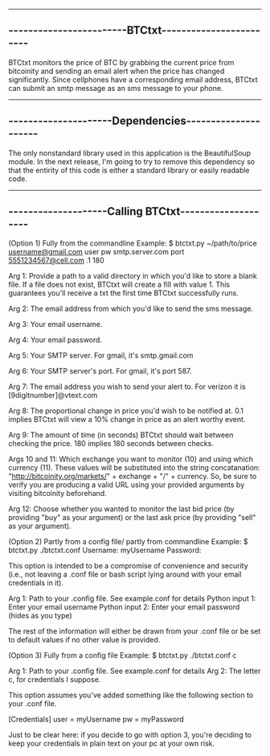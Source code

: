 ------------------------------------------------------
------------------------BTCtxt------------------------
------------------------------------------------------

BTCtxt monitors the price of BTC by grabbing the 
current price from bitcoinity and sending an email
alert when the price has changed significantly. Since
cellphones have a corresponding email address, BTCtxt
can submit an smtp message as an sms message to your
phone.

------------------------------------------------------
---------------------Dependencies---------------------
------------------------------------------------------

The only nonstandard library used in this application
is the BeautifulSoup module. In the next release, I'm
going to try to remove this dependency so that the
entirity of this code is either a standard library or
easily readable code. 

------------------------------------------------------
--------------------Calling BTCtxt--------------------
------------------------------------------------------

(Option 1) Fully from the commandline
Example: 
$ btctxt.py ~/path/to/price username@gmail.com user pw smtp.server.com port 5551234567@cell.com .1 180

Arg 1: Provide a path to a valid directory in which 
you'd like to store a blank file. If a file does not 
exist, BTCtxt will create a fill with value 1. This 
guarantees you'll receive a txt the first time BTCtxt 
successfully runs.

Arg 2: The email address from which you'd like to send
       the sms message.

Arg 3: Your email username.

Arg 4: Your email password.

Arg 5: Your SMTP server. For gmail, it's smtp.gmail.com

Arg 6: Your SMTP server's port. For gmail, it's port 
       587.

Arg 7: The email address you wish to send your alert 
       to. For verizon it is [9digitnumber]@vtext.com

Arg 8: The proportional change in price you'd wish 
       to be notified at. 0.1 implies BTCtxt will 
       view a 10% change in price as an alert worthy 
       event.

Arg 9: The amount of time (in seconds) BTCtxt should 
       wait between checking the price. 180 implies 
       180 seconds between checks.

Args 10 and 11: Which exchange you want to monitor 
     (10) and using which currency (11). These values
     will be substituted into the string concatanation:
"http://bitcoinity.org/markets/" + exchange + "/" + currency.
     So, be sure to verify you are producing a valid
     URL using your provided arguments by visiting 
     bitcoinity beforehand.

Arg 12: Choose whether you wanted to monitor the last 
        bid price (by providing "buy" as your argument) 
        or the last ask price (by providing "sell" as 
        your argument).

(Option 2) Partly from a config file/ partly from commandline
Example:
$ btctxt.py ./btctxt.conf
Username: myUsername
Password: 

This option is intended to be a compromise of convenience
and security (i.e., not leaving a .conf file or bash script
lying around with your email credentials in it).

Arg 1: Path to your .config file. See example.conf for details
Python input 1: Enter your email username
Python input 2: Enter your email password (hides as you type)

The rest of the information will either be drawn from your 
.conf file or be set to default values if no other value
is provided.

(Option 3) Fully from a config file
Example:
$ btctxt.py ./btctxt.conf c

Arg 1: Path to your .config file. See example.conf for details
Arg 2: The letter c, for credentials I suppose.

This option assumes you've added something like the following 
section to your .conf file.

[Credentials]
user = myUsername
pw = myPassword

Just to be clear here: if you decide to go with option 3, 
you're deciding to keep your credentials in plain text
on your pc at your own risk.






